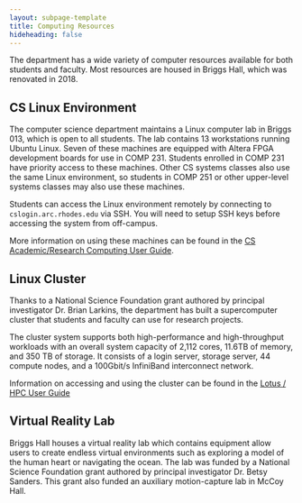 ```yaml
---
layout: subpage-template
title: Computing Resources
hideheading: false
---
```

The department has a wide variety of computer resources available for both students and faculty.
Most resources are housed in Briggs Hall, which was renovated in 2018.  

## CS Linux Environment

The computer science department maintains a Linux computer lab in Briggs 013, which is open to all students.
The lab contains 13 workstations running Ubuntu Linux. Seven of these machines are equipped with Altera
FPGA development boards for use in COMP 231. Students enrolled in COMP 231 have priority access to these
machines. Other CS systems classes also use the same Linux environment, so students in COMP 251 or
other upper-level systems classes may also use these machines.

Students can access the Linux environment remotely by connecting to `cslogin.arc.rhodes.edu` via SSH. You
will need to setup SSH keys before accessing the system from off-campus.

More information on using these machines can be found in the [CS Academic/Research Computing User Guide](https://rhodescollege.atlassian.net/wiki/spaces/HPCL/pages/2650538053/CS+Academic+Research+Computing+User+Guide).

## Linux Cluster

Thanks to a National Science Foundation grant authored by principal investigator 
Dr. Brian Larkins, the department has built a supercomputer cluster that students
and faculty can use for research projects.

The cluster system supports both high-performance and high-throughput workloads
with an overall system capacity of 2,112 cores, 11.6TB of memory, and 350 TB of
storage. It consists of a login server, storage server, 44 compute nodes, and a
100Gbit/s InfiniBand interconnect network. 

Information on accessing and using the cluster can be found in the [Lotus / HPC User Guide](https://rhodescollege.atlassian.net/wiki/spaces/HPCL/pages/2067169303/Lotus+HPC+User+Guide)

## Virtual Reality Lab

Briggs Hall houses a virtual reality lab which contains equipment allow users to create endless 
virtual environments such as exploring a model of the human heart or navigating the ocean.
The lab was funded by a National Science Foundation grant authored by principal investigator 
Dr. Betsy Sanders.  This grant also funded an auxiliary motion-capture lab in McCoy Hall.

